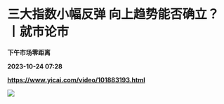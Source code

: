 # 三大指数小幅反弹 向上趋势能否确立？丨就市论市
**下午市场零距离**

**2023-10-24 07:28**

**https://www.yicai.com/video/101883193.html**

![](http://imgcdn.yicai.com/vms-new/2023/10/91b7e54a-89c3-48a5-ae96-3cf53a0cd49c_0etQ.jpg)